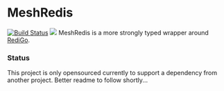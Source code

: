 MeshRedis
======
[![Build Status](https://travis-ci.org/meshhq/meshRedis.svg?branch=master)](https://travis-ci.org/meshhq/meshRedis)
![](https://img.shields.io/badge/license-MIT-blue.svg)
MeshRedis is a more strongly typed wrapper around [RediGo](https://github.com/garyburd/redigo).

### Status
This project is only opensourced currently to support a dependency from another project. Better readme to follow shortly...